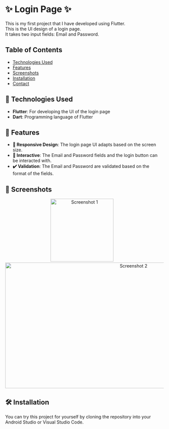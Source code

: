 # ✨ Login Page ✨

This is my first project that I have developed using Flutter.\
This is the UI design of a login page.\
It takes two input fields: Email and Password.

## Table of Contents

- [Technologies Used](#-technologies-used)
- [Features](#-features)
- [Screenshots](#-screenshots)
- [Installation](#-installation)
- [Contact](#-contact)

## 🚀 Technologies Used

- **Flutter**: For developing the UI of the login page
- **Dart**: Programming language of Flutter

## 🌟 Features

- **📱 Responsive Design**: The login page UI adapts based on the screen size.
- **🎯 Interactive**: The Email and Password fields and the login button can be interacted with.
- **✔️ Validation**: The Email and Password are validated based on the format of the fields.

## 📸 Screenshots

<p align="center">
  <img src="https://github.com/Challa-Venkata-Anirudh/login_page_flutter/assets/171713063/132d7d48-590c-48ee-bd1e-85aa5ae85dd9" alt="Screenshot 1" width=200>
  &nbsp;&nbsp;&nbsp;
  <img src="https://github.com/Challa-Venkata-Anirudh/login_page_flutter/assets/171713063/943fef2c-2c13-4205-9251-cbd6c757b082" alt="Screenshot 2" width=800 height=400>
</p>

## 🛠️ Installation

You can try this project for yourself by cloning the repository into your Android Studio or Visual Studio Code.

